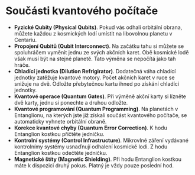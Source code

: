 # Součásti kvantového počítače

- **Fyzické Qubity (Physical Qubits)**. Pokud vás odhalí orbitální obrana, můžete každou z kosmických lodí umístit na libovolnou planetu v Centariu.
- **Propojení Qubitů (Qubit Interconnect)**. Na začátku tahu si můžete se spoluhráčem vyměnit jednu ze svých akčních karet. Obě kosmické lodě však musí být na stejné planetě. Tato výměna se nepočítá jako tah hráče. 
- **Chladící jednotka (Dilution Refrigirator)**. Dodatečná váha  chladící jednotky zatěžuje kvantové motory. Počet akčních karet v ruce se snižuje na dvě. Odložte přebytečnou kartu ihned po získání chladící jednotky.
- **Kvantové operace (Quantum Gates)**. Při výměně akční karty si lízněte dvě karty, jednu si ponechte a druhou odložte.
- **Kvantové programování (Quantum Programming)**. Na planetách v Entanglionu, na kterých jste již získali součást kvantového počítače, se automaticky vyhnete orbitální obraně.
- **Korekce kvantové chyby (Quantum Error Correction)**. K hodu Entanglion kostkou přičtěte jedničku. 
- **Kontrolní systémy (Control Infrastructure)**. Mikrovlné záření vydávané kontrolnímy systémy usnaďnují odhalení kosmické lodi. Z hodu Entanglion kostkou odečtěte jedničku.
- **Magnetické štíty (Magnetic Shielding)**. Při hodu Entanglion kostkou máte k dispozici druhý pokus. Platný je vždy pouze poslední hod.
